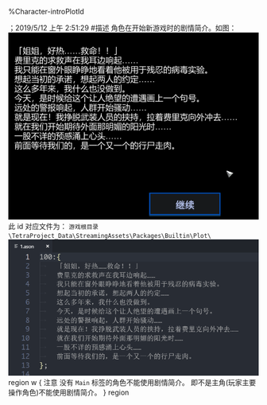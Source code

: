 
%Character-introPlotId

；2019/5/12 上午 2:51:29
#描述
角色在开始新游戏时的剧情简介。如图：
![](character-introplotid~/Images~/CHARACTER-INTROPLOTID.png)
此 id 对应文件为：
`游戏根目录\TetraProject_Data\StreamingAssets\Packages\Builtin\Plot\`
![](character-introplotid~/Images~/CHARACTERINTROPLOTIDSAMPLE2.png)
region w { 注意
没有 `Main` 标签的角色不能使用剧情简介。
即不是主角(玩家主要操作角色)不能使用剧情简介。
} region